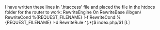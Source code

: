 I have written these lines in '.htaccess' file and placed the file in the htdocs folder for the router to work:
<IfModule mod_rewrite.c>
    RewriteEngine On
    RewriteBase /libgen/
    RewriteCond %{REQUEST_FILENAME} !-f
    RewriteCond %{REQUEST_FILENAME} !-d
    RewriteRule ^(.*)$ index.php/$1 [L]
</IfModule>